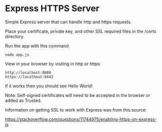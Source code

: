 # Express HTTPS Server

Simple Express server that can handle http and https requests.

Place your certificate, private key, and other SSL required files in the /certs directory.

Run the app with this command
```
node app.js
```

View in your browser by visiting in http or https
```
http://localhost:8080
https://localhost:8443
```

If it works then you should see Hello World!

Note: Self-signed certificates will need to be accepted in the browser or added as Trusted.

Information on getting SSL to work with Express was from this source:

https://stackoverflow.com/questions/11744975/enabling-https-on-express-js